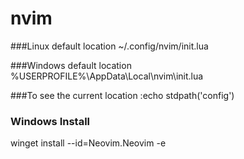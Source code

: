 # nvim


###Linux default location
~/.config/nvim/init.lua

###Windows default location
%USERPROFILE%\AppData\Local\nvim\init.lua

###To see the current location
:echo stdpath('config')




### Windows Install
winget install --id=Neovim.Neovim  -e
